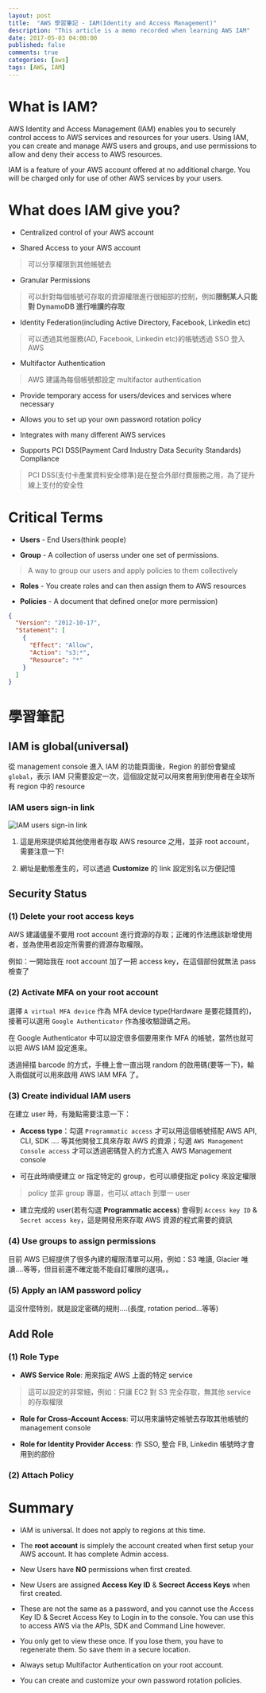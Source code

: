 ```yaml
---
layout: post
title:  "AWS 學習筆記 - IAM(Identity and Access Management)"
description: "This article is a memo recorded when learning AWS IAM"
date: 2017-05-03 04:00:00
published: false
comments: true
categories: [aws]
tags: [AWS, IAM]
---
```



What is IAM?
============

AWS Identity and Access Management (IAM) enables you to securely control access to AWS services and resources for your users. Using IAM, you can create and manage AWS users and groups, and use permissions to allow and deny their access to AWS resources. 

IAM is a feature of your AWS account offered at no additional charge. You will be charged only for use of other AWS services by your users.



What does IAM give you?
=========

- Centralized control of your AWS account

- Shared Access to your AWS account
> 可以分享權限到其他帳號去

- Granular Permissions
> 可以針對每個帳號可存取的資源權限進行很細部的控制，例如**限制某人只能對 DynamoDB 進行唯讀的存取**

- Identity Federation(including Active Directory, Facebook, Linkedin etc)
> 可以透過其他服務(AD, Facebook, Linkedin etc)的帳號透過 SSO 登入 AWS

- Multifactor Authentication
> AWS 建議為每個帳號都設定 multifactor authentication

- Provide temporary access for users/devices and services where necessary

- Allows you to set up your own password rotation policy

- Integrates with many different AWS services

- Supports PCI DSS(Payment Card Industry Data Security Standards) Compliance
> PCI DSS(支付卡產業資料安全標準)是在整合外部付費服務之用，為了提升線上支付的安全性



Critical Terms
==============

- **Users** - End Users(think people)

- **Group** - A collection of userss under one set of permissions.
> A way to group our users and apply policies to them collectively

- **Roles** - You create roles and can then assign them to AWS resources

- **Policies** - A document that defined one(or more permission)

```json
{
  "Version": "2012-10-17",
  "Statement": [
    {
      "Effect": "Allow",
      "Action": "s3:*",
      "Resource": "*"
    }
  ]
}
```


學習筆記
======

## IAM is global(universal)

從 management console 進入 IAM 的功能頁面後，Region 的部份會變成 `global`，表示 IAM 只需要設定一次，這個設定就可以用來套用到使用者在全球所有 region 中的 resource


### IAM users sign-in link

![IAM users sign-in link](http://etutorialsworld.com/wp-content/uploads/2016/05/72.22BAWS2BIAM2BDashboard-1.png)

1. 這是用來提供給其他使用者存取 AWS resource 之用，並非 root account，需要注意一下!

2. 網址是動態產生的，可以透過 **Customize** 的 link 設定別名以方便記憶


## Security Status

### (1) Delete your root access keys

AWS 建議儘量不要用 root account 進行資源的存取；正確的作法應該新增使用者，並為使用者設定所需要的資源存取權限。

例如：一開始我在 root account 加了一把 access key，在這個部份就無法 pass 檢查了

### (2) Activate MFA on your root account

選擇 `A virtual MFA device` 作為 MFA device type(Hardware 是要花錢買的)，接著可以選用 `Google Authenticator` 作為接收驗證碼之用。

在 Google Authenticator 中可以設定很多個要用來作 MFA 的帳號，當然也就可以把 AWS IAM 設定進來。

透過掃描 barcode 的方式，手機上會一直出現 random 的啟用碼(要等一下)，輸入兩個就可以用來啟用 AWS IAM MFA 了。

### (3) Create individual IAM users

在建立 user 時，有幾點需要注意一下：

- **Access type**：勾選 `Programmatic access` 才可以用這個帳號搭配 AWS API, CLI, SDK .... 等其他開發工具來存取 AWS 的資源；勾選 `AWS Management Console access` 才可以透過密碼登入的方式進入 AWS Management console

- 可在此時順便建立 or 指定特定的 group，也可以順便指定 policy 來設定權限
> policy 並非 group 專屬，也可以 attach 到單一 user

- 建立完成的 user(若有勾選 **Programmatic access**) 會得到 `Access key ID` & `Secret access key`，這是開發用來存取 AWS 資源的程式需要的資訊


### (4) Use groups to assign permissions

目前 AWS 已經提供了很多內建的權限清單可以用，例如：S3 唯讀, Glacier 唯讀....等等，但目前還不確定能不能自訂權限的選項。。

### (5) Apply an IAM password policy

這沒什麼特別，就是設定密碼的規則....(長度, rotation period...等等)


## Add Role

### (1) Role Type

- **AWS Service Role**: 用來指定 AWS 上面的特定 service
> 這可以設定的非常細，例如：只讓 EC2 對 S3 完全存取，無其他 service 的存取權限

- **Role for Cross-Account Access**: 可以用來讓特定帳號去存取其他帳號的 management console

- **Role for Identity Provider Access**: 作 SSO, 整合 FB, Linkedin 帳號時才會用到的部份

### (2) Attach Policy



Summary
=======

- IAM is universal. It does not apply to regions at this time.

- The **root account** is simplely the account created when first setup your AWS account. It has complete Admin access.

- New Users have **NO** permissions when first created.

- New Users are assigned **Access Key ID** & **Secrect Access Keys** when first created.

- These are not the same as a password, and you cannot use the Access Key ID & Secret Access Key to Login in to the console. You can use this to access AWS via the APIs, SDK and Command Line however.

- You only get to view these once. If you lose them, you have to regenerate them. So save them in a secure location.

- Always setup Multifactor Authentication on your root account.

- You can create and customize your own password rotation policies.